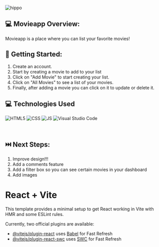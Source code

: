 

![hippo](https://user-images.githubusercontent.com/74038190/225813708-98b745f2-7d22-48cf-9150-083f1b00d6c9.gif)


## 💻 Movieapp Overview:

Movieapp is a place where you can list your favorite movies!


## 🔰 Getting Started:

  1. Create an account.
  2. Start by creating a movie to add to your list
  3. Click on "Add Movie" to start creating your list.
  4. Click on "All Movies" to see a list of your movies.
  5. Finally, after adding a movie you can click on it to update or delete it.



## :computer: Technologies Used
<img alt="HTML5" src="https://img.shields.io/badge/Code-HTML5-informational?style=flat&logo=HTML5&color=E34F26"> <img alt="CSS" src="https://img.shields.io/badge/Code-CSS3-blue?style=flat&logo=css3&logoColor=blue"> <img alt="JS" src="https://img.shields.io/badge/Code-JavaScript-informational?style=flat&logo=JavaScript&color=F7DF1E"> <img alt="Visual Studio Code" src="https://img.shields.io/badge/VSCode-informational?style=flat&logo=VisualStudioCode&color=blue">

<br>

## ⏭️ Next Steps:

1. Improve design!!!
2. Add a comments feature
3. Add a filter box so you can see certain movies in your dashboard
4. Add images





# React + Vite

This template provides a minimal setup to get React working in Vite with HMR and some ESLint rules.

Currently, two official plugins are available:

- [@vitejs/plugin-react](https://github.com/vitejs/vite-plugin-react/blob/main/packages/plugin-react/README.md) uses [Babel](https://babeljs.io/) for Fast Refresh
- [@vitejs/plugin-react-swc](https://github.com/vitejs/vite-plugin-react-swc) uses [SWC](https://swc.rs/) for Fast Refresh

